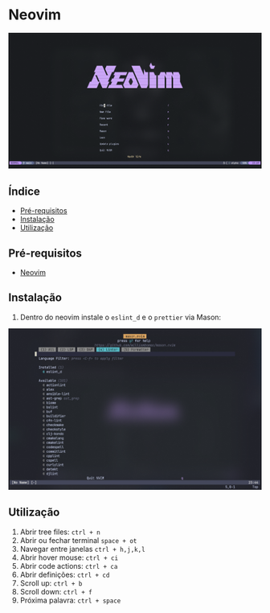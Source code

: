# Neovim

![Nvim cover](./.git_images/nvim-cover.png)

## Índice

- [Pré-requisitos](#pré-requisitos)
- [Instalação](#instalação)
- [Utilização](#utilização)

## Pré-requisitos

- [Neovim](https://neovim.io/)

## Instalação

1. Dentro do neovim instale o `eslint_d` e o `prettier` via Mason:


![Mason-cover](./.git_images/mason-cover.png)

## Utilização

1. Abrir tree files: `ctrl + n`
2. Abrir ou fechar terminal `space + ot`
3. Navegar entre janelas `ctrl + h,j,k,l`
4. Abrir hover mouse: `ctrl + ci`
5. Abrir code actions: `ctrl + ca`
6. Abrir definições: `ctrl + cd`
7. Scroll up: `ctrl + b`
8. Scroll down: `ctrl + f`
9. Próxima palavra: `ctrl + space`
